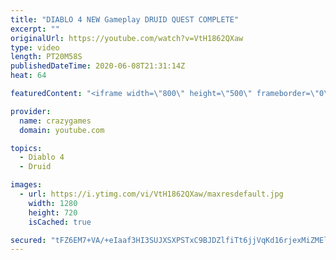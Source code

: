 ```yaml
---
title: "DIABLO 4 NEW Gameplay DRUID QUEST COMPLETE"
excerpt: ""
originalUrl: https://youtube.com/watch?v=VtH1862QXaw
type: video
length: PT20M58S
publishedDateTime: 2020-06-08T21:31:14Z
heat: 64

featuredContent: "<iframe width=\"800\" height=\"500\" frameborder=\"0\" src=\"https://www.youtube.com/embed/VtH1862QXaw\" allow=\"accelerometer; autoplay; encrypted-media; gyroscope; picture-in-picture\" allowfullscreen></iframe>"

provider:
  name: crazygames
  domain: youtube.com

topics:
  - Diablo 4
  - Druid

images:
  - url: https://i.ytimg.com/vi/VtH1862QXaw/maxresdefault.jpg
    width: 1280
    height: 720
    isCached: true

secured: "tFZ6EM7+VA/+eIaaf3HI3SUJXSXPSTxC9BJDZlfiTt6jjVqKd16rjexMiZMElNpIOmQa7PkS1+QLSEiWFKnqkJiWiUNkXBqQYA97oKTBwFYSpHy8+2YzT1ROVrT0GjaZeWVeodctKalq5yH9TcZoWRCc8vN8LY1Weukp3gh8YF7KaSrUU7MkNcS4KalhXrvRzRsewJJ1cJWbrTJz0cOKOgbVtjfKxqA8TKbpFTXqp9qSdbMoDp5d5sqIxBsisF9GKWFuJljsxeYRB1pixL1IUTXHdvDCdMaReoqd69KIsJDB/TtCaj9IyXYfuKIjrxxd1S8LGWN2exnbnbbzE9QcKFmBMGbVXixQj/GRqROkvGbyIPje7TwC98yZo03f7iQbgfJio0xi0TUnt3jWqztNhDdC9SsidonzlcmK0fuOYRk=;YeNfubr2UsLZVFaA/tkVug=="
---
```


